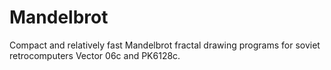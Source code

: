 # Mandelbrot

Compact and relatively fast Mandelbrot fractal drawing programs for soviet retrocomputers Vector 06c and PK6128c.
